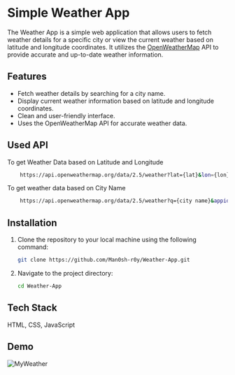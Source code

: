 # Simple Weather App

The Weather App is a simple web application that allows users to fetch weather details for a specific city or view the current weather based on latitude and longitude coordinates. It utilizes the [OpenWeatherMap](https://openweathermap.org/) API to provide accurate and up-to-date weather information.

## Features

- Fetch weather details by searching for a city name.
- Display current weather information based on latitude and longitude coordinates.
- Clean and user-friendly interface.
- Uses the OpenWeatherMap API for accurate weather data.

## Used API
To get Weather Data based on Latitude and Longitude
```bash
    https://api.openweathermap.org/data/2.5/weather?lat={lat}&lon={lon}&appid={API key}
```
To get weather data based on City Name

```bash
    https://api.openweathermap.org/data/2.5/weather?q={city name}&appid={API key}
```

## Installation
1. Clone the repository to your local machine using the following command:
   ```bash
   git clone https://github.com/Man0sh-r0y/Weather-App.git
   ```
1. Navigate to the project directory:
   ```bash
   cd Weather-App
   ```

## Tech Stack

HTML, CSS, JavaScript


## Demo

![MyWeather](https://github.com/Man0sh-r0y/Weather-App/assets/96605313/0cf09a5a-0dfa-4be5-b887-02b439706e8a)

